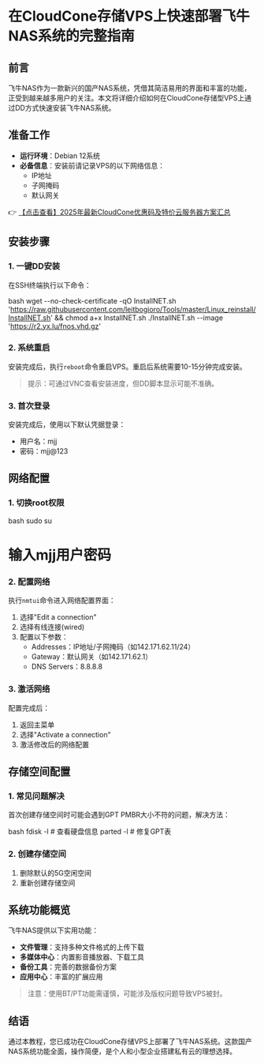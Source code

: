 # 在CloudCone存储VPS上快速部署飞牛NAS系统的完整指南

## 前言
飞牛NAS作为一款新兴的国产NAS系统，凭借其简洁易用的界面和丰富的功能，正受到越来越多用户的关注。本文将详细介绍如何在CloudCone存储型VPS上通过DD方式快速安装飞牛NAS系统。

## 准备工作
- **运行环境**：Debian 12系统
- **必备信息**：安装前请记录VPS的以下网络信息：
  - IP地址
  - 子网掩码
  - 默认网关

👉 [【点击查看】2025年最新CloudCone优惠码及特价云服务器方案汇总](https://bit.ly/Cloudcone)

## 安装步骤

### 1. 一键DD安装
在SSH终端执行以下命令：

bash
wget --no-check-certificate -qO InstallNET.sh 'https://raw.githubusercontent.com/leitbogioro/Tools/master/Linux_reinstall/InstallNET.sh' && chmod a+x InstallNET.sh
./InstallNET.sh --image 'https://r2.yx.lu/fnos.vhd.gz'

### 2. 系统重启
安装完成后，执行`reboot`命令重启VPS。重启后系统需要10-15分钟完成安装。

> 提示：可通过VNC查看安装进度，但DD脚本显示可能不准确。

### 3. 首次登录
安装完成后，使用以下默认凭据登录：
- 用户名：mjj
- 密码：mjj@123

## 网络配置

### 1. 切换root权限
bash
sudo su
# 输入mjj用户密码

### 2. 配置网络
执行`nmtui`命令进入网络配置界面：
1. 选择"Edit a connection"
2. 选择有线连接(wired)
3. 配置以下参数：
   - Addresses：IP地址/子网掩码（如142.171.62.11/24）
   - Gateway：默认网关（如142.171.62.1）
   - DNS Servers：8.8.8.8

### 3. 激活网络
配置完成后：
1. 返回主菜单
2. 选择"Activate a connection"
3. 激活修改后的网络配置

## 存储空间配置

### 1. 常见问题解决
首次创建存储空间时可能会遇到GPT PMBR大小不符的问题，解决方法：

bash
fdisk -l  # 查看硬盘信息
parted -l  # 修复GPT表

### 2. 创建存储空间
1. 删除默认的5G空闲空间
2. 重新创建存储空间

## 系统功能概览
飞牛NAS提供以下实用功能：
- **文件管理**：支持多种文件格式的上传下载
- **多媒体中心**：内置影音播放器、下载工具
- **备份工具**：完善的数据备份方案
- **应用中心**：丰富的扩展应用

> 注意：使用BT/PT功能需谨慎，可能涉及版权问题导致VPS被封。

## 结语
通过本教程，您已成功在CloudCone存储VPS上部署了飞牛NAS系统。这款国产NAS系统功能全面，操作简便，是个人和小型企业搭建私有云的理想选择。